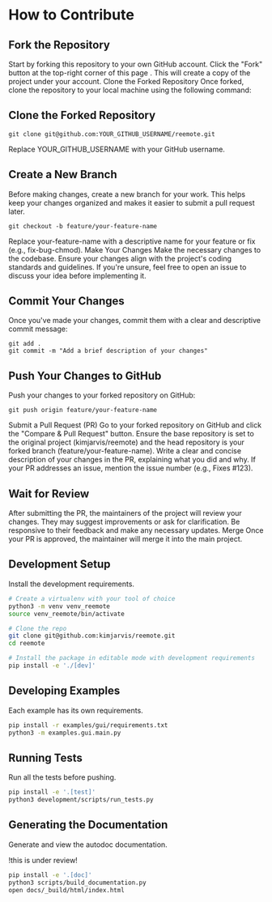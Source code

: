 # How to Contribute

## Fork the Repository
Start by forking this repository to your own GitHub account. Click the "Fork" button at the top-right corner of this page . This will create a copy of the project under your account.
Clone the Forked Repository
Once forked, clone the repository to your local machine using the following command:

## Clone the Forked Repository 
```
git clone git@github.com:YOUR_GITHUB_USERNAME/reemote.git
```
Replace YOUR_GITHUB_USERNAME with your GitHub username.

## Create a New Branch
Before making changes, create a new branch for your work. This helps keep your changes organized and makes it easier to submit a pull request later.

```
git checkout -b feature/your-feature-name
```

Replace your-feature-name with a descriptive name for your feature or fix (e.g., fix-bug-chmod).
Make Your Changes
Make the necessary changes to the codebase. Ensure your changes align with the project's coding standards and guidelines. If you're unsure, feel free to open an issue to discuss your idea before implementing it.

## Commit Your Changes
Once you've made your changes, commit them with a clear and descriptive commit message:

```
git add .
git commit -m "Add a brief description of your changes"
```

## Push Your Changes to GitHub
Push your changes to your forked repository on GitHub:

```
git push origin feature/your-feature-name
```

Submit a Pull Request (PR)
Go to your forked repository on GitHub and click the "Compare & Pull Request" button. Ensure the base repository is set to the original project (kimjarvis/reemote) and the head repository is your forked branch (feature/your-feature-name).
Write a clear and concise description of your changes in the PR, explaining what you did and why. If your PR addresses an issue, mention the issue number (e.g., Fixes #123).

## Wait for Review
After submitting the PR, the maintainers of the project will review your changes. They may suggest improvements or ask for clarification. Be responsive to their feedback and make any necessary updates.
Merge
Once your PR is approved, the maintainer will merge it into the main project. 

## Development Setup

Install the development requirements.

```bash
# Create a virtualenv with your tool of choice
python3 -m venv venv_reemote
source venv_reemote/bin/activate

# Clone the repo
git clone git@github.com:kimjarvis/reemote.git
cd reemote

# Install the package in editable mode with development requirements
pip install -e './[dev]'
```

## Developing Examples

Each example has its own requirements.

```bash
pip install -r examples/gui/requirements.txt
python3 -m examples.gui.main.py
```

## Running Tests

Run all the tests before pushing.

```bash
pip install -e '.[test]'
python3 development/scripts/run_tests.py
```

## Generating the Documentation

Generate and view the autodoc documentation.

!this is under review!

```bash
pip install -e '.[doc]'
python3 scripts/build_documentation.py
open docs/_build/html/index.html
```
